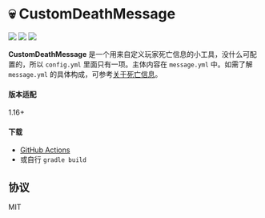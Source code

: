# 💀 CustomDeathMessage

![](https://img.shields.io/badge/11-brown?logo=java)
![](https://img.shields.io/badge/poweredby-sotapmc-blue)
![](https://img.shields.io/badge/API-1.16.1--R0.1-orange)

**CustomDeathMessage** 是一个用来自定义玩家死亡信息的小工具，没什么可配置的，所以 `config.yml` 里面只有一项。主体内容在 `message.yml` 中。如需了解 `message.yml` 的具体构成，可参考[关于死亡信息](/about-messages.md)。

#### 版本适配

1.16+

#### 下载

- [GitHub Actions]()
- 或自行 `gradle build`

## 协议

MIT